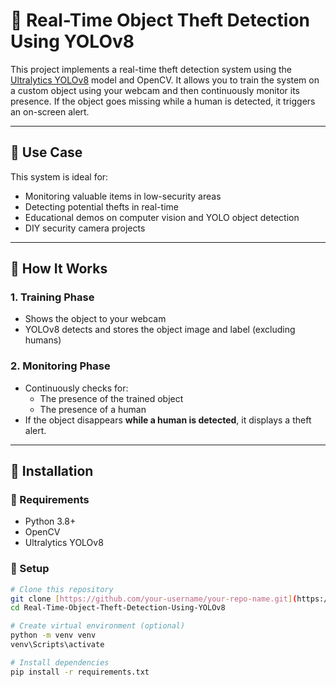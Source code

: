 # 🚨 Real-Time Object Theft Detection Using YOLOv8

This project implements a real-time theft detection system using the [Ultralytics YOLOv8](https://github.com/ultralytics/ultralytics) model and OpenCV. It allows you to train the system on a custom object using your webcam and then continuously monitor its presence. If the object goes missing while a human is detected, it triggers an on-screen alert.

---

## 🎯 Use Case

This system is ideal for:
- Monitoring valuable items in low-security areas
- Detecting potential thefts in real-time
- Educational demos on computer vision and YOLO object detection
- DIY security camera projects

---

## 🧠 How It Works

### 1. **Training Phase**  
- Shows the object to your webcam
- YOLOv8 detects and stores the object image and label (excluding humans)

### 2. **Monitoring Phase**  
- Continuously checks for:
  - The presence of the trained object
  - The presence of a human
- If the object disappears **while a human is detected**, it displays a theft alert.

---

## 🚀 Installation

### 🧰 Requirements

- Python 3.8+
- OpenCV
- Ultralytics YOLOv8

### 🔧 Setup

```bash
# Clone this repository
git clone [https://github.com/your-username/your-repo-name.git](https://github.com/punithkrishnakeepudi/Real-Time-Object-Theft-Detection-Using-YOLOv8.git)
cd Real-Time-Object-Theft-Detection-Using-YOLOv8

# Create virtual environment (optional)
python -m venv venv
venv\Scripts\activate

# Install dependencies
pip install -r requirements.txt
